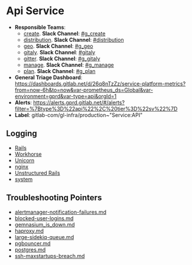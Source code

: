 <!-- MARKER: do not edit this section directly. Edit services/service-catalog.yml then run scripts/generate-docs -->
#  Api Service

* **Responsible Teams**:
  * [create](https://about.gitlab.com/handbook/engineering/dev-backend/create/). **Slack Channel**: [#g_create](https://gitlab.slack.com/archives/g_create)
  * [distribution](https://about.gitlab.com/handbook/engineering/dev-backend/distribution/). **Slack Channel**: [#distribution](https://gitlab.slack.com/archives/distribution)
  * [geo](https://about.gitlab.com/handbook/engineering/dev-backend/geo/). **Slack Channel**: [#g_geo](https://gitlab.slack.com/archives/g_geo)
  * [gitaly](https://about.gitlab.com/handbook/engineering/dev-backend/gitaly/). **Slack Channel**: [#gitaly](https://gitlab.slack.com/archives/gitaly)
  * [gitter](https://about.gitlab.com/handbook/engineering/dev-backend/gitter/). **Slack Channel**: [#g_gitaly](https://gitlab.slack.com/archives/g_gitaly)
  * [manage](https://about.gitlab.com/handbook/engineering/dev-backend/manage/). **Slack Channel**: [#g_manage](https://gitlab.slack.com/archives/g_manage)
  * [plan](https://about.gitlab.com/handbook/engineering/dev-backend/manage/). **Slack Channel**: [#g_plan](https://gitlab.slack.com/archives/g_plan)
* **General Triage Dashboard**: https://dashboards.gitlab.net/d/26q8nTzZz/service-platform-metrics?from=now-6h&to=now&var-prometheus_ds=Global&var-environment=gprd&var-type=api&orgId=1
* **Alerts**: https://alerts.gprd.gitlab.net/#/alerts?filter=%7Btype%3D%22api%22%2C%20tier%3D%22sv%22%7D
* **Label**: gitlab-com/gl-infra/production~"Service:API"

## Logging

* [Rails](https://log.gitlab.net/goto/0238ddb1480bb4bd19c09f0467b6e684)
* [Workhorse](https://log.gitlab.net/goto/eb99f28c17cfcdfd30969a1c85e209dc)
* [Unicorn](https://log.gitlab.net/goto/c8f89b2415788b46978fcd2910b4afec)
* [nginx](https://log.gitlab.net/goto/0d1c84486d6fb28a785f1c21473e5611)
* [Unstructured Rails](https://console.cloud.google.com/logs/viewer?project=gitlab-production&interval=PT1H&resource=gce_instance&advancedFilter=jsonPayload.hostname%3A%22api%22%0Alabels.tag%3D%22unstructured.production%22&customFacets=labels.%22compute.googleapis.com%2Fresource_name%22)
* [system](https://log.gitlab.net/goto/2b9679dab019791136cb8ae1535fb781)

## Troubleshooting Pointers

* [alertmanager-notification-failures.md](alertmanager-notification-failures.md)
* [blocked-user-logins.md](blocked-user-logins.md)
* [gemnasium_is_down.md](gemnasium_is_down.md)
* [haproxy.md](haproxy.md)
* [large-sidekiq-queue.md](large-sidekiq-queue.md)
* [pgbouncer.md](pgbouncer.md)
* [postgres.md](postgres.md)
* [ssh-maxstartups-breach.md](ssh-maxstartups-breach.md)
<!-- END_MARKER -->
